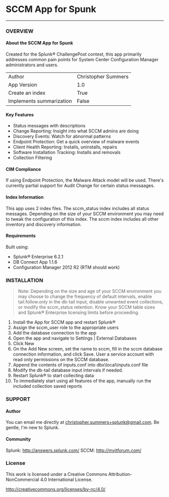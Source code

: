 SCCM App for Spunk
===================

----------

### OVERVIEW

#### About the SCCM App for Spunk
Created for the Splunk® ChallengePost contest, this app primarily addresses common pain points for System Center Configuration Manager administrators and users.

|  |  |
| --- | --- |
| Author | Christopher Summers |
| App Version | 1.0 |
| Create an index | True |
| Implements summarization | False |

#### Key Features

- Status messages with descriptions
- Change Reporting: Insight into what SCCM admins are doing
- Discovery Events: Watch for abnormal patterns
- Endpoint Protection: Get a quick overview of malware events
- Client Health Reporting: Installs, uninstalls, repairs
- Software Installation Tracking: Installs and removals
- Collection Filtering

#### CIM Compliance ####
If using Endpoint Protection, the Malware Attack model will be used.
There's currently partial support for Audit Change for certain status messaages.

#### Index Information ####
This app uses 2 index files. The sccm_status index includes all status messages. Depending on the size of your SCCM environment you may need to tweak the configuration of this index. The sccm index includes all other inventory and discovery information.

#### Requirements ###
Built using:
 - Splunk® Enterprise 6.2.1
 - DB Connect App 1.1.6
 - Configuration Manager 2012 R2 (RTM should work)

### INSTALLATION
> Note:
> Depending on the size and age of your SCCM environment you may choose to change the frequency of default intervals, enable tail.follow.only in the db-tail input, disable unwanted event collections, or modify the sccm_status retention. Know your SCCM table sizes and Splunk® Enterprise licensing limits before proceeding.

1. Install the App for SCCM app and restart Splunk®
2. Assign the sccm_user role to the appropriate users
3. Add the database connection to the app
 1. Open the app and navigate to Settings | External Databases
 2. Click New
 3. On the Add New screen, set the name to sccm, fill in the sccm database connection information, and click Save. User a service account with read only permissions on the SCCM database.
4. Append the contents of inputs.conf into dbx\local\inputs.conf file
5. Modify the db-tail database input intervals if needed.
6. Restart Splunk® to start collecting data
7. To immediately start using all features of the app, manually run the included collection saved reports

### SUPPORT ###
#### Author ####
You can email me directly at christopher.summers+splunk@gmail.com. Be gentle, I'm new to Splunk.

#### Community ####
Splunk: http://answers.splunk.com/
SCCM: http://myitforum.com/

### License ###
This work is licensed under a Creative Commons Attribution-NonCommercial 4.0 International License.

http://creativecommons.org/licenses/by-nc/4.0/